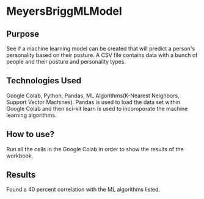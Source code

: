# MeyersBriggMLModel

## Purpose
See if a machine learning model can be created that will predict a person's personality based on their posture. A CSV file contains data with a bunch of people 
and their posture and personality types. 

## Technologies Used
Google Colab, Python, Pandas, ML Algorithms(K-Nearest Neighbors, Support Vector Machines). Pandas is used to load the data set within Google Colab and then sci-kit learn is used to incoroporate the machine learning algorithms.

## How to use?
Run all the cells in the Google Colab in order to show the results of the workbook. 

## Results
Found a 40 percent correlation with the ML algorithms listed. 

